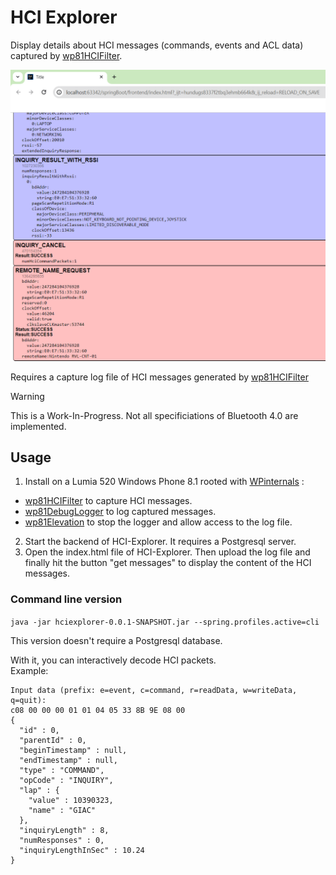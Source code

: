 # HCI Explorer
Display details about HCI messages (commands, events and ACL data) captured by [wp81HCIFilter](https://github.com/fredericGette/wp81HCIFilter).

![example](Capture01.PNG)

Requires a capture log file of HCI messages generated by [wp81HCIFilter](https://github.com/fredericGette/wp81HCIFilter)

> [!WARNING]
> This is a Work-In-Progress. Not all specificiations of Bluetooth 4.0 are implemented.

## Usage
1. Install on a Lumia 520 Windows Phone 8.1 rooted with [WPinternals](https://github.com/ReneLergner/WPinternals) :
- [wp81HCIFilter](https://github.com/fredericGette/wp81HCIFilter) to capture HCI messages.
- [wp81DebugLogger](https://github.com/fredericGette/wp81DebugLogger) to log captured messages.
- [wp81Elevation](https://github.com/fredericGette/wp81Elevation) to stop the logger and allow access to the log file.

2. Start the backend of HCI-Explorer. It requires a Postgresql server.  
3. Open the index.html file of HCI-Explorer. Then upload the log file and finally hit the button "get messages" to display the content of the HCI messages.


### Command line version

`java -jar hciexplorer-0.0.1-SNAPSHOT.jar --spring.profiles.active=cli`

This version doesn't require a Postgresql database. 

With it, you can interactively decode HCI packets.  
Example:  
```
Input data (prefix: e=event, c=command, r=readData, w=writeData, q=quit):
c08 00 00 00 01 01 04 05 33 8B 9E 08 00
{
  "id" : 0,
  "parentId" : 0,
  "beginTimestamp" : null,
  "endTimestamp" : null,
  "type" : "COMMAND",
  "opCode" : "INQUIRY",
  "lap" : {
    "value" : 10390323,
    "name" : "GIAC"
  },
  "inquiryLength" : 8,
  "numResponses" : 0,
  "inquiryLengthInSec" : 10.24
}
```
